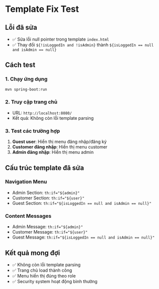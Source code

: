 # Template Fix Test

## Lỗi đã sửa
- ✅ Sửa lỗi null pointer trong template `index.html`
- ✅ Thay đổi `${!isLoggedIn and !isAdmin}` thành `${isLoggedIn == null and isAdmin == null}`

## Cách test

### 1. Chạy ứng dụng
```bash
mvn spring-boot:run
```

### 2. Truy cập trang chủ
- URL: `http://localhost:8080/`
- Kết quả: Không còn lỗi template parsing

### 3. Test các trường hợp
1. **Guest user**: Hiển thị menu đăng nhập/đăng ký
2. **Customer đăng nhập**: Hiển thị menu customer
3. **Admin đăng nhập**: Hiển thị menu admin

## Cấu trúc template đã sửa

### Navigation Menu
- Admin Section: `th:if="${admin}"`
- Customer Section: `th:if="${user}"`
- Guest Section: `th:if="${isLoggedIn == null and isAdmin == null}"`

### Content Messages
- Admin Message: `th:if="${admin}"`
- Customer Message: `th:if="${user}"`
- Guest Message: `th:if="${isLoggedIn == null and isAdmin == null}"`

## Kết quả mong đợi
- ✅ Không còn lỗi template parsing
- ✅ Trang chủ load thành công
- ✅ Menu hiển thị đúng theo role
- ✅ Security system hoạt động bình thường
